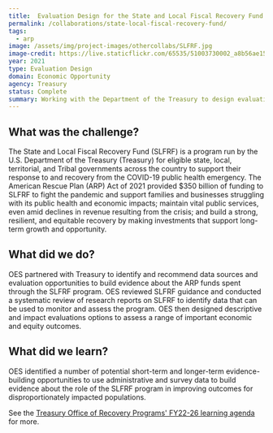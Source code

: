 ```yaml
---
title:  Evaluation Design for the State and Local Fiscal Recovery Fund
permalink: /collaborations/state-local-fiscal-recovery-fund/
tags:
  - arp
image: /assets/img/project-images/othercollabs/SLFRF.jpg
image-credit: https://live.staticflickr.com/65535/51003730002_a8b56ae158_b.jpg
year: 2021
type: Evaluation Design
domain: Economic Opportunity
agency: Treasury
status: Complete
summary: Working with the Department of the Treasury to design evaluations of a fiscal transfer program.
---
```

## What was the challenge? 

The State and Local Fiscal Recovery Fund (SLFRF) is a program run by the U.S. Department of the Treasury (Treasury) for eligible state, local, territorial, and Tribal governments across the country to support their response to and recovery from the COVID-19 public health emergency. The American Rescue Plan (ARP) Act of 2021 provided $350 billion of funding to SLFRF to fight the pandemic and support families and businesses struggling with its public health and economic impacts; maintain vital public services, even amid declines in revenue resulting from the crisis; and build a strong, resilient, and equitable recovery by making investments that support long-term growth and opportunity. 

## What did we do? 

OES partnered with Treasury to identify and recommend data sources and evaluation opportunities to build evidence about the ARP funds spent through the SLFRF program. OES reviewed SLFRF guidance and conducted a systematic review of research reports on SLFRF to identify data that can be used to monitor and assess the program. OES then designed descriptive and impact evaluations options to assess a range of important economic and equity outcomes.

## What did we learn?

OES identified a number of potential short-term and longer-term evidence-building opportunities to use administrative and survey data to build evidence about the role of the SLFRF program in improving outcomes for disproportionately impacted populations.

See the <a class="usa-link usa-link--external" href="https://home.treasury.gov/system/files/136/ORP-Learning-Agenda-Draft-2023.pdf">Treasury Office of Recovery Programs' FY22-26 learning agenda</a> for more.
